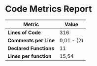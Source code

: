 # Code Metrics Report

| Metric                          | Value       |
|---------------------------------|-------------|
| **Lines of Code**               | 316         |
| **Comments per Line**           | 0,01 - (2)  |
| **Declared Functions**          | 11          |
| **Lines per function**          | 15,54       |


